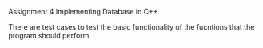 Assignment 4 
Implementing Database in C++


There are test cases to test the basic functionality of the fucntions that the program should perform
